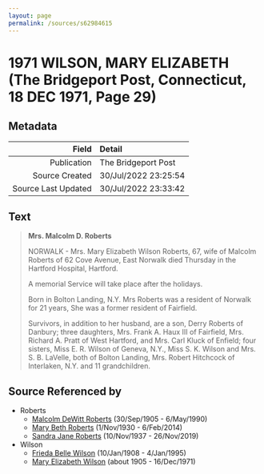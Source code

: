 ```yaml
---
layout: page
permalink: /sources/s62984615
---
```


# 1971 WILSON, MARY ELIZABETH (The Bridgeport Post, Connecticut, 18 DEC 1971, Page 29)

## Metadata

Field | Detail
---:|:---
Publication | The Bridgeport Post
Source Created | 30/Jul/2022 23:25:54
Source Last Updated | 30/Jul/2022 23:33:42

## Text

> **Mrs. Malcolm D. Roberts**
>
> NORWALK - Mrs. Mary Elizabeth Wilson Roberts, 67, wife of Malcolm Roberts of 62 Cove Avenue, East Norwalk died Thursday in the Hartford Hospital, Hartford.
>
> A memorial Service will take place after the holidays.
>
> Born in Bolton Landing, N.Y. Mrs Roberts was a resident of Norwalk for 21 years, She was a former resident of Fairfield.
>
> Survivors, in addition to her husband, are a son, Derry Roberts of Danbury; three daughters, Mrs. Frank A. Haux III of Fairfield, Mrs. Richard A. Pratt of West Hartford, and Mrs. Carl Kluck of Enfield; four sisters, Miss E. R. Wilson of Geneva, N.Y., Miss S. K. Wilson and Mrs. S. B. LaVelle, both of Bolton Landing, Mrs. Robert Hitchcock of Interlaken, N.Y. and 11 grandchildren.
>

## Source Referenced by

* Roberts
  * [Malcolm DeWitt Roberts](../people/@21721539@-malcolm-dewitt-roberts-b1905-9-30-d1990-5-6.md) (30/Sep/1905 - 6/May/1990)
  * [Mary Beth Roberts](../people/@44331192@-mary-beth-roberts-b1930-11-1-d2014-2-6.md) (1/Nov/1930 - 6/Feb/2014)
  * [Sandra Jane Roberts](../people/@40000604@-sandra-jane-roberts-b1937-11-10-d2019-11-26.md) (10/Nov/1937 - 26/Nov/2019)
* Wilson
  * [Frieda Belle Wilson](../people/@66883950@-frieda-belle-wilson-b1908-1-10-d1995-1-4.md) (10/Jan/1908 - 4/Jan/1995)
  * [Mary Elizabeth Wilson](../people/@99819804@-mary-elizabeth-wilson-b1905-d1971-12-16.md) (about 1905 - 16/Dec/1971)
